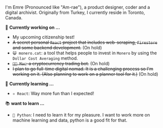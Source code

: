 I'm Emre (Pronounced like "Am-rae"), a product designer, coder and a digital archivist. Originally from Turkey, I currently reside in Toronto, Canada. 

🔭 **Currently working on ...**
  - My upcoming citizenship test!
  - ~~A secret personal `React` project that includes web-scraping, `Firestore` and some backend development.~~ (On hold)
  - `😺 monero.cat`: a tool that helps people to invest in `Monero` by using the `Dollar Cost Averaging` method.
  - ~~`🙎🏻‍ Mac`: a cryptocurrency trading bot.~~ (On hold)
  - ~~I plan to go full-time digital nomad. It is a challenging process so I'm working on it. (Also planning to work on a planner tool for it.)~~ (On hold)

🌱 **Currently learning ...**
  - `⚛️ React`: Way more fun than I expected!

📚 **want to learn ...**
  - `🐍 Python`: I need to learn it for my pleasure. I want to work more on machine learning and data, python is a good fit for that.

